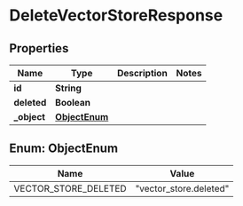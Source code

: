 

# DeleteVectorStoreResponse


## Properties

| Name | Type | Description | Notes |
|------------ | ------------- | ------------- | -------------|
|**id** | **String** |  |  |
|**deleted** | **Boolean** |  |  |
|**_object** | [**ObjectEnum**](#ObjectEnum) |  |  |



## Enum: ObjectEnum

| Name | Value |
|---- | -----|
| VECTOR_STORE_DELETED | &quot;vector_store.deleted&quot; |



